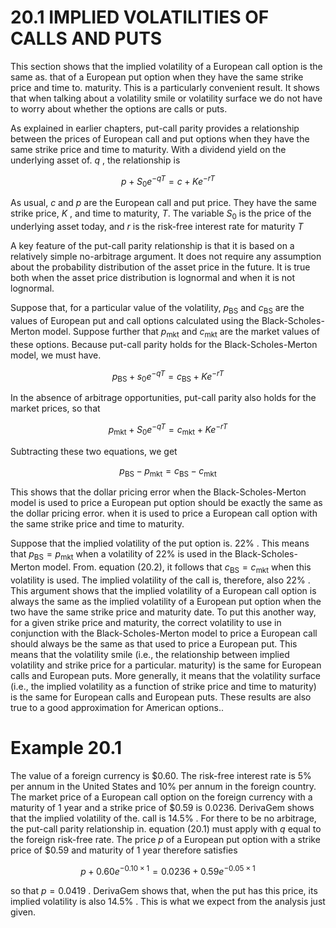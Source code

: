 # 20.1 IMPLIED VOLATILITIES OF CALLS AND PUTS  

This section shows that the implied volatility of a European call option is the same as. that of a European put option when they have the same strike price and time to. maturity. This is a particularly convenient result. It shows that when talking about a volatility smile or volatility surface we do not have to worry about whether the options are calls or puts.  

As explained in earlier chapters, put-call parity provides a relationship between the prices of European call and put options when they have the same strike price and time to maturity. With a dividend yield on the underlying asset of. $q$ , the relationship is  

$$
p+S_{0}e^{-q T}=c+K e^{-r T}
$$  

As usual, $c$ and $p$ are the European call and put price. They have the same strike price, $K$ , and time to maturity, $T.$ The variable $S_{0}$ is the price of the underlying asset today, and $r$ is the risk-free interest rate for maturity $T$  

A key feature of the put-call parity relationship is that it is based on a relatively simple no-arbitrage argument. It does not require any assumption about the probability distribution of the asset price in the future. It is true both when the asset price distribution is lognormal and when it is not lognormal.  

Suppose that, for a particular value of the volatility, $p_{\mathrm{BS}}$ and $c_{\mathrm{BS}}$ are the values of European put and call options calculated using the Black-Scholes-Merton model. Suppose further that $p_{\mathrm{mkt}}$ and $c_{\mathrm{mkt}}$ are the market values of these options. Because put-call parity holds for the Black-Scholes-Merton model, we must have.  

$$
p_{\mathrm{BS}}+s_{0}e^{-q T}=c_{\mathrm{BS}}+K e^{-r T}
$$  

In the absence of arbitrage opportunities, put-call parity also holds for the market prices, so that  

$$
p_{\mathrm{mkt}}+S_{0}e^{-q T}=c_{\mathrm{mkt}}+K e^{-r T}
$$  

Subtracting these two equations, we get  

$$
p_{\mathrm{BS}}-p_{\mathrm{mkt}}=c_{\mathrm{BS}}-c_{\mathrm{mkt}}
$$  

This shows that the dollar pricing error when the Black-Scholes-Merton model is used to price a European put option should be exactly the same as the dollar pricing error. when it is used to price a European call option with the same strike price and time to maturity.  

Suppose that the implied volatility of the put option is. $22\%$ . This means that $p_{\mathrm{BS}}=p_{\mathrm{mkt}}$ when a volatility of $22\%$ is used in the Black-Scholes-Merton model. From. equation (20.2), it follows that $c_{\mathrm{BS}}=c_{\mathrm{mkt}}$ when this volatility is used. The implied volatility of the call is, therefore, also $22\%$ . This argument shows that the implied volatility of a European call option is always the same as the implied volatility of a European put option when the two have the same strike price and maturity date. To put this another way, for a given strike price and maturity, the correct volatility to use in conjunction with the Black-Scholes-Merton model to price a European call should always be the same as that used to price a European put. This means that the volatility smile (i.e., the relationship between implied volatility and strike price for a particular. maturity) is the same for European calls and European puts. More generally, it means that the volatility surface (i.e., the implied volatility as a function of strike price and time to maturity) is the same for European calls and European puts. These results are also true to a good approximation for American options..  

# Example 20.1  

The value of a foreign currency is $\$0.60.$ The risk-free interest rate is $5\%$ per annum in the United States and $10\%$ per annum in the foreign country. The market price of a European call option on the foreign currency with a maturity of 1 year and a strike price of $\$0.59$ is 0.0236. DerivaGem shows that the implied volatility of the. call is $14.5\%$ . For there to be no arbitrage, the put-call parity relationship in. equation (20.1) must apply with $q$ equal to the foreign risk-free rate. The price $p$ of a European put option with a strike price of $\$0.59$ and maturity of 1 year therefore satisfies  

$$
p+0.60e^{-0.10\times1}=0.0236+0.59e^{-0.05\times1}
$$  

so that $p=0.0419$ . DerivaGem shows that, when the put has this price, its implied volatility is also $14.5\%$ . This is what we expect from the analysis just given.  
